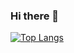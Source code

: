 ### Hi there 👋
[![Top Langs](https://github-readme-stats.vercel.app/api/top-langs/?username=drobovik04&layout=compact)](https://github.com/anuraghazra/github-readme-stats)
<!--
**Drobovik04/Drobovik04** is a ✨ _special_ ✨ repository because its `README.md` (this file) appears on your GitHub profile.

Here are some ideas to get you started:

- 🔭 I’m currently working on ...
- 🌱 I’m currently learning ...
- 👯 I’m looking to collaborate on ...
- 🤔 I’m looking for help with ...
- 💬 Ask me about ...
- 📫 How to reach me: ...
- 😄 Pronouns: ...
- ⚡ Fun fact: ...
-->

